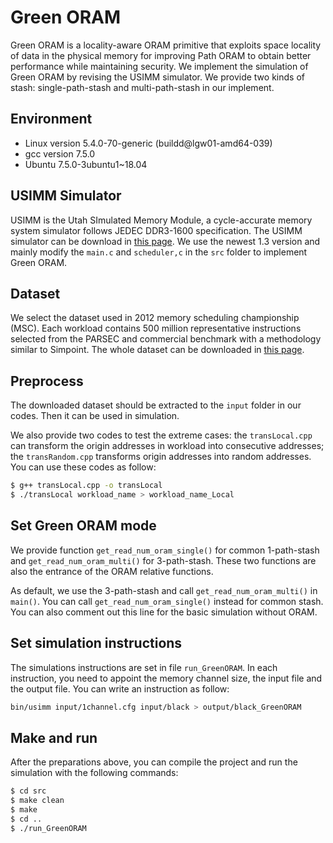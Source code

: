 # Green ORAM

Green ORAM is a locality-aware ORAM primitive that exploits space locality of data in the physical memory for improving Path ORAM to obtain better performance while maintaining security. We implement the simulation of Green ORAM by revising the USIMM simulator. We provide two kinds of stash: single-path-stash and multi-path-stash in our implement.



## Environment

- Linux version 5.4.0-70-generic (buildd@lgw01-amd64-039)
- gcc version 7.5.0
- Ubuntu 7.5.0-3ubuntu1~18.04



## USIMM Simulator

USIMM is the Utah SImulated Memory Module, a cycle-accurate memory system simulator follows JEDEC DDR3-1600 specification. The USIMM simulator can be download in [this page](http://utaharch.blogspot.com/2012/02/usimm.html). We use the newest 1.3 version and mainly modify the `main.c` and `scheduler,c` in the `src` folder to implement Green ORAM.



## Dataset

We select the dataset used in 2012 memory scheduling championship (MSC). Each workload contains 500 million representative instructions selected from the PARSEC and commercial benchmark with a methodology similar to Simpoint. The whole dataset can be downloaded in [this page](https://www.cs.utah.edu/~rajeev/jwac12/results_table.html).



## Preprocess

The downloaded dataset should be extracted to the `input` folder in our codes. Then it can be used in simulation. 



We also provide two codes to test the extreme cases: the `transLocal.cpp` can transform the origin addresses in workload into consecutive addresses; the `transRandom.cpp` transforms origin addresses into random addresses. You can use these codes as follow:



```sh
$ g++ transLocal.cpp -o transLocal
$ ./transLocal workload_name > workload_name_Local
```



## Set Green ORAM mode

We provide function `get_read_num_oram_single()` for common 1-path-stash and `get_read_num_oram_multi()` for 3-path-stash. These two functions are also the entrance of the ORAM relative functions.



As default, we use the 3-path-stash and call `get_read_num_oram_multi()` in `main()`. You can call  `get_read_num_oram_single()` instead for common stash. You can also comment out this line for the basic simulation without ORAM.



## Set simulation instructions

The simulations instructions are set in file `run_GreenORAM`. In each instruction, you need to appoint the memory channel size, the input file and the output file. You can write an instruction as follow:



```sh
bin/usimm input/1channel.cfg input/black > output/black_GreenORAM
```



## Make and run

After the preparations above, you can compile the project and run the simulation with the following commands:



```sh
$ cd src
$ make clean
$ make
$ cd ..
$ ./run_GreenORAM
```
